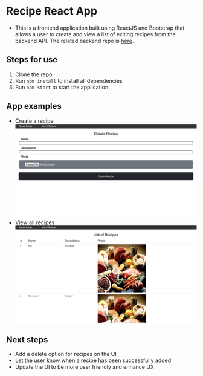 # Recipe React App
- This is a frontend application built using ReactJS and Bootstrap that allows a user to create and view a list of exiting recipes from the backend API. The related backend repo is [here](https://github.com/jyou044/recipe-app-backend).

## Steps for use
1. Clone the repo
2. Run `npm install` to install all dependencies
3. Run `npm start` to start the application

## App examples
- Create a recipe
![Create a recipe](./git-photos/create-recipe.png)
- View all recipes
![View all recipes](./git-photos/list-recipe.png)

## Next steps
- Add a delete option for recipes on the UI
- Let the user know when a recipe has been successfully added
- Update the UI to be more user friendly and enhance UX
